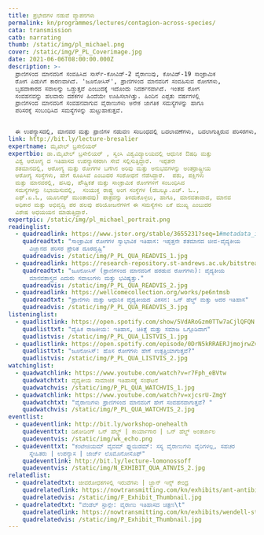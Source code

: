 ```yaml
---
title: ಪ್ರಭೇದಗಳ ನಡುವೆ ವ್ಯಾಪನಗಳು
permalink: kn/programmes/lectures/contagion-across-species/
cata: transmission
catb: narrating
thumb: /static/img/pl_michael.png
cover: /static/img/P_PL_Coverimage.jpg
date: 2021-06-06T08:00:00.000Z
description: >-
  ಪ್ರಾಣಿಗಳಿಂದ ಮಾನವರಿಗೆ ಸಂವಹಿಸಿದ ಸಾರ್ಸ್-ಕೋವಿಡ್‌-2 ವೈರಾಣುವು, ಕೋವಿಡ್-19‌ ಸಾಂಕ್ರಾಮಿಕ
  ರೋಗ ಪಿಡುಗಿಗೆ ಕಾರಣವಾಗಿದೆ. 'ಜೂನೋಸಿಸ್', ಪ್ರಾಣಿಗಳಿಂದ ಮಾನವರಿಗೆ ಸಂವಹಿಸುವ ರೋಗಗಳು,
  ಬೃಹದಾಕಾರದ ಸವಾಲನ್ನು ಒಡ್ಡುತ್ತವೆ ಎಂಬುದಕ್ಕೆ ಇದೊಂದು ನಿದರ್ಶನವಾಗಿದೆ. ಇಂತಹ ರೋಗ
  ಸಂವಹನವನ್ನು ಹಲವಾರು ದಶಕಗಳ ಹಿಂದೆಯೇ ಊಹಿಸಲಾಗಿತ್ತು. ಹಿಂದಿನ ಎಪ್ಪತು ವರ್ಷಗಳಲ್ಲಿ
  ಪ್ರಾಣಿಗಳಿಂದ ಮಾನವರಿಗೆ ಸಂವಹನವಾಗುವ ವೈರಾಣುಗಳು ಅನೇಕ ಜಾಗತಿಕ ಸಮಸ್ಯೆಗಳನ್ನು ಹಾಗೂ
  ಪರಿಸರಕ್ಕೆ ಸಂಬಂಧಿಸಿದ ಸಮಸ್ಯೆಗಳನ್ನು ಹುಟ್ಟುಹಾಕುತ್ತವೆ.  


  ಈ ಉಪನ್ಯಾಸದಲ್ಲಿ, ಮಾನವರ ಮತ್ತು ಪ್ರಾಣಿಗಳ ನಡುವಣ ಸಂಬಂಧದಲ್ಲಿ ಬದಲಾವಣೆಗಳು, ಬದಲಾಗುತ್ತಿರುವ ಪರಿಸರಗಳು, ಜಾಗತಿಕವಾಗಿ ಪ್ರಾಣಿ ಮೂಲದ ಆಹಾರ ಉತ್ಪಾದನೆ ಮತ್ತು ಆಹಾರ ಸೇವನೆ, ಇವೆಲ್ಲದರ ಪರಿಣಾಮ, ಹೊಸದಾಗಿ ಹೊರಹೊಮ್ಮುತ್ತಿರುವ ಜಾಗತಿಕ ಮಟ್ಟದ ಸಮಸ್ಯೆಗಳು, ಈ ಸಮಸ್ಯಗಳಿಗೆ ಸಂಭಾವ್ಯ ಸಮಾಧಾನ, ಇವೆಲ್ಲವನ್ನೂ ಇತಿಹಾಸದ ದೃಷ್ಟಿಕೋನದಿಂದ ವಿಮರ್ಶಿಸಲಾಗುವುದು. ಈ ವೈಜ್ಞಾನಿಕ ಸಹಯೋಗದಲ್ಲಿ, ವಿಭಿನ್ನ ಜೀವ ಪ್ರಭೇದಗಳಲ್ಲಿ ಕಾಣಿಸಿಕೊಳ್ಳುವ ಸೋಂಕುಗಳನ್ನು ಸೂಕ್ಷ್ಮವಾಗಿ ಗಮನಿಸಿ, ನಿರ್ವಹಿಸಲು ಹಲವು ಸಂಶೋಧನೆಗಳು ನೆಡೆಯುತ್ತಿವೆ.
link: http://bit.ly/lecture-bresalier
expertname: ಮೈಖೇಲ್‌ ಬ್ರಸೇಲಿಯರ್‌
expertbio: ಡಾ.ಮೈಖೇಲ್‌ ಬ್ರಸೇಲಿಯರ್‌ , ಸ್ವಂಸಿ ವಿಶ್ವವಿದ್ಯಾಲಯದಲ್ಲಿ ಆಧುನಿಕ ಔಷಧಿ ಮತ್ತು
  ವಿಶ್ವ ಆರೋಗ್ಯ ದ ಇತಿಹಾಸದ ಉಪನ್ಯಾಸಕರಾಗಿ ಸೇವೆ ಸಲ್ಲಿಸುತ್ತಿದ್ದಾರೆ.  ಇಪ್ಪತನೇ
  ಶತಮಾನದಲ್ಲಿ, ಆರೋಗ್ಯ ಮತ್ತು ರೋಗಗಳ ಬಗೆಗಿನ ಅರಿವು ಮತ್ತು ಅನುಭವಗಳನ್ನು ಅಂತರ್ರಾಷ್ಟ್ರೀಯ
  ಆರೋಗ್ಯ ಸಂಸ್ಥೆಗಳು, ಹೇಗೆ ರೂಪಿಸಿವೆ ಎಂಬುದರ ಸಂಶೋಧನೆ ನೆಡೆಸಿದ್ದಾರೆ.  ಪಶು, ಪಕ್ಷಿಗಳು
  ಮತ್ತು ಮಾನವರಲ್ಲಿ, ಹಸಿವು, ಪೌಷ್ಟಿಕತೆ ಮತ್ತು ಸಾಂಕ್ರಾಮಿಕ ರೋಗಗಳಿಗೆ ಸಂಬಂಧಿಸಿದ 
  ಸಮಸ್ಯೆಗಳನ್ನು ನಿಭಾಯಿಸುವಲ್ಲಿ,  ಸಂಯುಕ್ತ ರಾಷ್ಟ್ರ ಅಂಗ ಸಂಸ್ಥೆಗಳ (ಡಬಲ್ಯೂ.ಎಚ್.‌ ಓ.,
  ಎಫ್.ಏ.ಓ, ಯೂನಿಸೆಫ್‌ ಮುಂತಾದವು) ಪಾತ್ರವನ್ನು ತಿಳಿದುಕೊಳ್ಳಲು, ಹಾಗೂ, ಮಾನವತಾವಾದ, ಮಾನವ
  ಅಧಿಕಾರ ಮತ್ತು ಅಭಿವೃದ್ದಿ ಪರ ಹಲವು ಪರಿಯೋಜನೆಗಳಿಗೆ ಈ ಸಮಸ್ಯೆಗಳು ಏಕೆ ಮುಖ್ಯ ಎಂಬುದರ
  ವಿಶೇಷ ಅಧಯಯನ ಮಾಡುತ್ತಿದ್ದಾರೆ.
expertpic: /static/img/pl_michael_portrait.png
readinglist:
  - quadreadlink: https://www.jstor.org/stable/3655231?seq=1#metadata_info_tab_contents
    quadreadtxt: "ಸಾಂಕ್ರಾಮಿಕ ರೋಗಗಳ ಸ್ವಾಭಾವಿಕ ಇತಿಹಾಸ: ಇಪ್ಪತ್ತನೇ ಶತಮಾನದ ಜೀವ-ವೈದ್ಯಕೀಯ
      ವಿಜ್ಞಾನದ ಪರಿಸರ ಪ್ರೇರಿತ ದೂರದೃಷ್ಟಿ"
    quadreadvis: /static/img/P_PL_QUA_READVIS_1.jpg
  - quadreadlink: https://research-repository.st-andrews.ac.uk/bitstream/handle/10023/14586/Keck_2018_MAT_Zoonosis_CC.pdf?sequence=1&isAllowed=y
    quadreadtxt: "ಜೂನೋಸಿಸ್‌ (ಪ್ರಾಣಿಗಳಿಂದ ಮಾನವರಿಗೆ ಹರಡುವ ರೋಗಗಳು): ವೈದ್ಯಕೀಯ
      ಮಾನವಶಾಸ್ತ್ರದ ಎದುರು ಸವಾಲುಗಳು ಮತ್ತು ಭವಿಷ್ಯತ್ತು."
    quadreadvis: /static/img/P_PL_QUA_READVIS_2.jpg
  - quadreadlink: https://wellcomecollection.org/works/pe6ntmsb
    quadreadtxt: "ಪ್ರಾಣಿಗಳು ಮತ್ತು ಆಧುನಿಕ ವೈದ್ಯಕೀಯದ ವಿಕಸನ: ಒನ್‌ ಹೆಲ್ಥ್‌ ಮತ್ತು ಅದರ ಇತಿಹಾಸ"
    quadreadvis: /static/img/P_PL_QUA_READVIS_3.jpg
listeninglist:
  - quadlistlink: https://open.spotify.com/show/5VdARoGzm0TTw7aCjlQFQN
    quadlisttxt: "ದೈಹಿಕ ರಾಜಕೀಯ: ಇತಿಹಾಸ, ಚಿಕಿತ್ಸೆ ಮತ್ತು ಸಮಾಜ ಒಗ್ಗೂಡಿದಾಗ"
    quadlistvis: /static/img/P_PL_QUA_LISTVIS_1.jpg
  - quadlistlink: https://open.spotify.com/episode/0DrN5kRRAERJjmojrwZvTY
    quadlisttxt: "ಜೂನೋಸಿಸ್‌: ಹೊಸ ರೋಗಗಳು ಹೇಗೆ ಉತ್ಪತ್ತಿಯಾಗುತ್ತವೆ?"
    quadlistvis: /static/img/P_PL_QUA_LISTVIS_2.jpg
watchinglist:
  - quadwatchlink: https://www.youtube.com/watch?v=r7Fph_eBVtw
    quadwatchtxt: ವೈದ್ಯಕೀಯ ಸಾಮಾಜಿಕ ಇತಿಹಾಸಕ್ಕೆ ಸಂಘಟನೆ
    quadwatchvis: /static/img/P_PL_QUA_WATCHVIS_1.jpg
  - quadwatchlink: https://www.youtube.com/watch?v=xjcsrU-ZmgY
    quadwatchtxt: "ವೈರಾಣುಗಳು ಪ್ರಾಣಿಗಳಿಂದ ಮಾನವರಿಗೆ ಹೇಗೆ ಸಂವಹನವಾಗುತ್ತವೆ? "
    quadwatchvis: /static/img/P_PL_QUA_WATCHVIS_2.jpg
eventlist:
  - quadeventlink: http://bit.ly/workshop-onehealth
    quadeventtxt: ಡಿಕೋಡಿಂಗ್‌ ಒನ್‌ ಹೆಲ್ಥ್‌ | ಕಾರ್ಯಾಗಾರ | ಒನ್‌ ಹೆಲ್ಥ್‌ ಅಂತರ್ಜಾಲ
    quadeventvis: /static/img/wk_echo.png
  - quadeventtxt: "ಕಂಟೇಜಿಯಮ್ ವೈವಮ್‌ ಫ್ಲುಯಿಡಮ್‌: ಸಸ್ಯ ವೈರಾಣುಗಳು ವೈರಿಗಳಲ್ಲ, ಸಹಚರ
      ಸ್ನೇಹಿತರು | ಉಪನ್ಯಾಸ | ಜಾರ್ಜ್‌ ಲೊಮೊನೋಸೊಫ್"
    quadeventlink: http://bit.ly/lecture-lomonossoff
    quadeventvis: /static/img/N_EXHIBIT_QUA_ATNVIS_2.jpg
relatedlist:
  - quadrelatedtxt: ಜೀವರೋಧಕಗಳಲ್ಲಿ ಇರುವೆಗಳು | ಜ್ಹಾನ್‌ ಇನ್ಸ್ ಕೇಂದ್ರ
    quadrelatedlink: https://nowtransmitting.com/kn/exhibits/ant-antibiotics/
    quadrelatedvis: /static/img/F_Exhibit_Thumbnail.jpg
  - quadrelatedtxt: "ವೆಂಡೆಲ್‌ ಸ್ಟಾನ್ಲೇ: ವೈರಾಣು ಇತಿಹಾಸದ ಚಿತ್ರಣ\t"
    quadrelatedlink: https://nowtransmitting.com/kn/exhibits/wendell-stanley/
    quadrelatedvis: /static/img/P_Exhibit_Thumbnail.jpg
---
```

